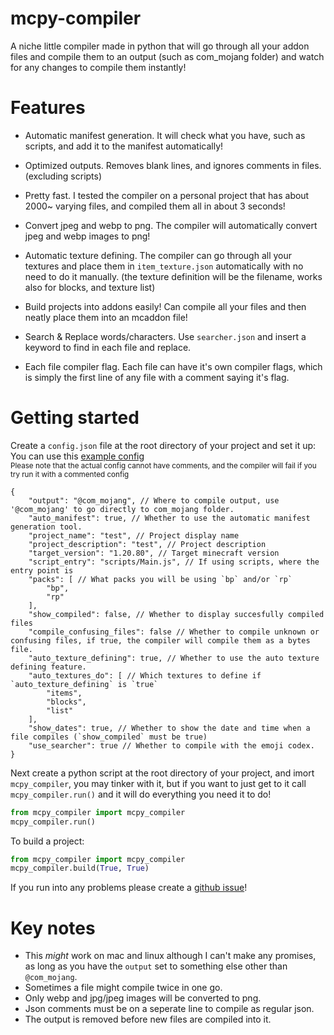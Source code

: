 # mcpy-compiler
A niche little compiler made in python that will go through all your addon files and compile them to an output (such as com_mojang folder) and watch for any changes to compile them instantly!

# Features
* Automatic manifest generation. It will check what you have, such as scripts, and add it to the manifest automatically!

* Optimized outputs. Removes blank lines, and ignores comments in files. (excluding scripts)

* Pretty fast. I tested the compiler on a personal project that has about 2000~ varying files, and compiled them all in about 3 seconds!

* Convert jpeg and webp to png. The compiler will automatically convert jpeg and webp images to png!

* Automatic texture defining. The compiler can go through all your textures and place them in `item_texture.json` automatically with no need to do it manually. (the texture definition will be the filename, works also for blocks, and texture list)

* Build projects into addons easily! Can compile all your files and then neatly place them into an mcaddon file!

* Search & Replace words/characters. Use `searcher.json` and insert a keyword to find in each file and replace.

* Each file compiler flag. Each file can have it's own compiler flags, which is simply the first line of any file with a comment saying it's flag.

# Getting started
Create a `config.json` file at the root directory of your project and set it up:    
You can use this [example config](https://github.com/RoseyKat/mcpy-compiler/blob/main/example_config.json)      
<sub>Please note that the actual config cannot have comments, and the compiler will fail if you try run it with a commented config
```jsonc
{
    "output": "@com_mojang", // Where to compile output, use '@com_mojang' to go directly to com_mojang folder.
    "auto_manifest": true, // Whether to use the automatic manifest generation tool.
    "project_name": "test", // Project display name
    "project_description": "test", // Project description
    "target_version": "1.20.80", // Target minecraft version
    "script_entry": "scripts/Main.js", // If using scripts, where the entry point is
    "packs": [ // What packs you will be using `bp` and/or `rp`
        "bp",
        "rp"
    ],
    "show_compiled": false, // Whether to display succesfully compiled files
    "compile_confusing_files": false // Whether to compile unknown or confusing files, if true, the compiler will compile them as a bytes file.
    "auto_texture_defining": true, // Whether to use the auto texture defining feature.
    "auto_textures_do": [ // Which textures to define if `auto_texture_defining` is `true`
        "items",
        "blocks",
        "list"
    ],
    "show_dates": true, // Whether to show the date and time when a file compiles (`show_compiled` must be true)
    "use_searcher": true // Whether to compile with the emoji codex.
}
```

Next create a python script at the root directory of your project, and imort `mcpy_compiler`, you may tinker with it, but if you want to just get to it call `mcpy_compiler.run()` and it will do everything you need it to do!

```py
from mcpy_compiler import mcpy_compiler
mcpy_compiler.run()
```

To build a project:
```py
from mcpy_compiler import mcpy_compiler
mcpy_compiler.build(True, True)
```

If you run into any problems please create a [github issue](https://github.com/RoseyKat/mcpy-compiler/issues/new)!

# Key notes
* This *might* work on mac and linux although I can't make any promises, as long as you have the `output` set to something else other than `@com_mojang`.
* Sometimes a file might compile twice in one go.
* Only webp and jpg/jpeg images will be converted to png.
* Json comments must be on a seperate line to compile as regular json.
* The output is removed before new files are compiled into it.